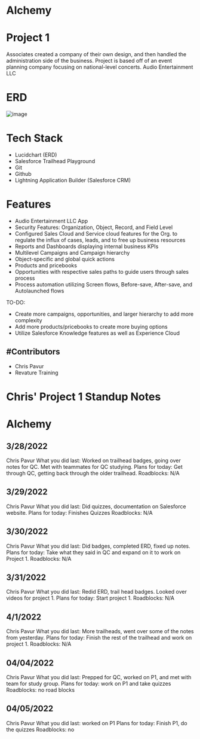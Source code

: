 # Alchemy

# Project 1
Associates created a company of their own design, and then handled the administration side of the business.
Project is based off of an event planning company focusing on national-level concerts. Audio Entertainment LLC

# ERD

![image](https://user-images.githubusercontent.com/78577944/167033860-da132ea1-d151-4fa0-8bc4-c366eb1dca90.png)

# Tech Stack
- Lucidchart (ERD) 
- Salesforce Trailhead Playground
- Git
- Github
- Lightning Application Builder (Salesforce CRM)

# Features
- Audio Entertainment LLC App
- Security Features: Organization, Object, Record, and Field Level
- Configured Sales Cloud and Service cloud features for the Org. to regulate the influx of     cases, leads, and to free up business resources
- Reports and Dashboards displaying internal business KPIs
- Multilevel Campaigns and Campaign hierarchy
- Object-specific and global quick actions
- Products and pricebooks
- Opportunities with respective sales paths to guide users through sales process
- Process automation utilizing Screen flows, Before-save, After-save, and Autolaunched flows 

TO-DO:
- Create more campaigns, opportunities, and larger hierarchy to add more complexity
- Add more products/pricebooks to create more buying options
- Utilize Salesforce Knowledge features as well as Experience Cloud

#Contributors
------------------
- Chris Pavur
- Revature Training

# Chris' Project 1 Standup Notes
# Alchemy

## 3/28/2022
Chris Pavur What you did last: Worked on trailhead badges, going over notes for QC. Met with teammates for QC studying. Plans for today: Get through QC, getting back through the older trailhead. Roadblocks: N/A

## 3/29/2022
Chris Pavur What you did last: Did quizzes, documentation on Salesforce website. Plans for today: Finishes Quizzes Roadblocks: N/A

## 3/30/2022
Chris Pavur What you did last: Did badges, completed ERD, fixed up notes. Plans for today: Take what they said in QC and expand on it to work on Project 1. Roadblocks: N/A

## 3/31/2022
Chris Pavur What you did last: Redid ERD, trail head badges. Looked over videos for project 1. Plans for today: Start project 1. Roadblocks: N/A

## 4/1/2022
Chris Pavur What you did last: More trailheads, went over some of the notes from yesterday. Plans for today: Finish the rest of the trailhead and work on project 1. Roadblocks: N/A

## 04/04/2022
Chris Pavur
What you did last: Prepped for QC, worked on P1, and met with team for study group. Plans for today: work on P1 and take quizzes Roadblocks: no road blocks

## 04/05/2022
Chris Pavur
What you did last: worked on P1 Plans for today: Finish P1, do the quizzes Roadblocks: no
